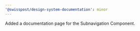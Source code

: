 ```yaml
---
'@swisspost/design-system-documentation': minor
---
```


Added a documentation page for the Subnavigation Component.
